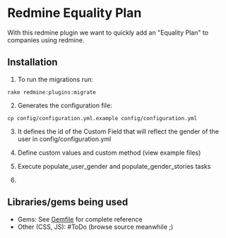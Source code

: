 # Redmine Equality Plan

With this redmine plugin we want to quickly add an "Equality Plan" to companies using redmine.

## Installation
1. To run the migrations run:
  ```
  rake redmine:plugins:migrate
  ```
2. Generates the configuration file:
  ```
  cp config/configuration.yml.example config/configuration.yml
  ```
3. It defines the id of the Custom Field that will reflect the gender of the user in
   config/configuration.yml

4. Define custom values and custom method (view example files)

5. Execute populate_user_gender and populate_gender_stories tasks

6.

## Libraries/gems being used

* Gems: See [Gemfile](https://github.com/apradillap/redmine_equality_plan/blob/master/Gemfile) for complete reference
* Other (CSS, JS): #ToDo (browse source meanwhile ;)
